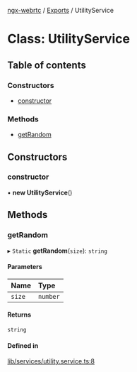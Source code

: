 [ngx-webrtc](https://github.com/lotterfriends/ngx-webrtc/tree/main/libs/ngx-webrtc/docs/README.md) / [Exports](https://github.com/lotterfriends/ngx-webrtc/tree/main/libs/ngx-webrtc/docs/modules.md) / UtilityService

# Class: UtilityService

## Table of contents

### Constructors

- [constructor](https://github.com/lotterfriends/ngx-webrtc/tree/main/libs/ngx-webrtc/docs/classes/UtilityService.md#constructor)

### Methods

- [getRandom](https://github.com/lotterfriends/ngx-webrtc/tree/main/libs/ngx-webrtc/docs/classes/UtilityService.md#getrandom)

## Constructors

### constructor

• **new UtilityService**()

## Methods

### getRandom

▸ `Static` **getRandom**(`size`): `string`

#### Parameters

| Name | Type |
| :------ | :------ |
| `size` | `number` |

#### Returns

`string`

#### Defined in

[lib/services/utility.service.ts:8](https://github.com/lotterfriends/video-chat/blob/c9c150f/libs/ngx-webrtc/src/lib/services/utility.service.ts#L8)
